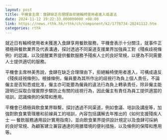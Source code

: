 ```yaml
---
layout: post
title: 平機會主席：食肆缺乏合理理由拒絕輪椅使用者進入或違法
date: 2024-11-12 19:22:33.000000000 +08:00
link: https://news.rthk.hk/rthk/ch/component/k2/1778734-20241112.htm
categories: rthk
---
```


就近日有輪椅使用者未獲進入食肆享用餐飲服務，平機會表示十分關注，就事件正積極與餐飲業界及代表溝通，探討透過不同渠道支援業界加強員工對《殘疾歧視條例》的認識，以及提醒業界提供餐飲服務予殘疾人士的良好常規，以便為不同需要人士提供適切的服務。

平機會主席林美秀說，食肆在缺乏合理理由下，拒絕輪椅使用者進入，可構成違反《殘疾歧視條例》。根據條例，僱員要為其所作出的歧視行為負上個人責任，不論僱主是否知悉或批准，僱主亦可能要為僱員的違法行為負上轉承責任，除非僱主能證明已採取合理實際步驟防止有關的歧視行為，因此僱主有責任為員工提供適當的培訓，認識條例的保障和應用。

平機會已積極與飲食業界聯繫，探討透過不同渠道，例如會議、培訓及講座等，加強對飲食業管理層和前線員工的培訓，內容包括講解去年推出的《如何支援殘疾人士 — 餐飲服務通用設計實用指南》，並向飲食業界提供設計規定以及食肆可採納的良好常規、為顧客建立兼容通達的用膳環境的便利措施，以及條例的保障和應用等。
